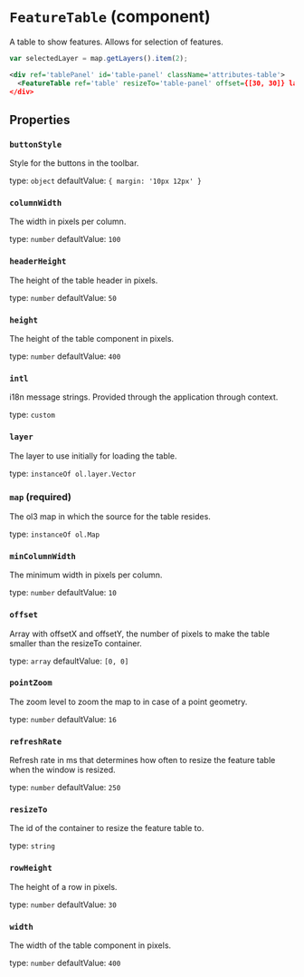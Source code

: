 `FeatureTable` (component)
==========================

A table to show features. Allows for selection of features.

```javascript
var selectedLayer = map.getLayers().item(2);
```

```xml
<div ref='tablePanel' id='table-panel' className='attributes-table'>
  <FeatureTable ref='table' resizeTo='table-panel' offset={[30, 30]} layer={selectedLayer} map={map} />
</div>
```

Properties
----------

### `buttonStyle`

Style for the buttons in the toolbar.

type: `object`
defaultValue: `{
  margin: '10px 12px'
}`


### `columnWidth`

The width in pixels per column.

type: `number`
defaultValue: `100`


### `headerHeight`

The height of the table header in pixels.

type: `number`
defaultValue: `50`


### `height`

The height of the table component in pixels.

type: `number`
defaultValue: `400`


### `intl`

i18n message strings. Provided through the application through context.

type: `custom`


### `layer`

The layer to use initially for loading the table.

type: `instanceOf ol.layer.Vector`


### `map` (required)

The ol3 map in which the source for the table resides.

type: `instanceOf ol.Map`


### `minColumnWidth`

The minimum width in pixels per column.

type: `number`
defaultValue: `10`


### `offset`

Array with offsetX and offsetY, the number of pixels to make the table smaller than the resizeTo container.

type: `array`
defaultValue: `[0, 0]`


### `pointZoom`

The zoom level to zoom the map to in case of a point geometry.

type: `number`
defaultValue: `16`


### `refreshRate`

Refresh rate in ms that determines how often to resize the feature table when the window is resized.

type: `number`
defaultValue: `250`


### `resizeTo`

The id of the container to resize the feature table to.

type: `string`


### `rowHeight`

The height of a row in pixels.

type: `number`
defaultValue: `30`


### `width`

The width of the table component in pixels.

type: `number`
defaultValue: `400`

